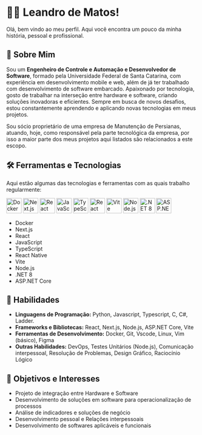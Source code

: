 <!--
**lelematos/lelematos** is a ✨ _special_ ✨ repository because its `README.md` (this file) appears on your GitHub profile.

Here are some ideas to get you started:

- 🔭 I’m currently working on ...
- 🌱 I’m currently learning ...
- 👯 I’m looking to collaborate on ...
- 🤔 I’m looking for help with ...
- 💬 Ask me about ...
- 📫 How to reach me: ...
- 😄 Pronouns: ...
- ⚡ Fun fact: ...
-->

# 🧑‍💻 Leandro de Matos!

Olá, bem vindo ao meu perfil. Aqui você encontra um pouco da minha história, pessoal e profissional.

## 🚀 Sobre Mim

Sou um **Engenheiro de Controle e Automação e Desenvolvedor de Software**, formado pela Universidade Federal de Santa Catarina, com experiência em desenvolvimento mobile e web, além de já ter trabalhado com desenvolvimento de software embarcado. Apaixonado por tecnologia, gosto de trabalhar na interseção entre hardware e software, criando soluções inovadoras e eficientes. Sempre em busca de novos desafios, estou constantemente aprendendo e aplicando novas tecnologias em meus projetos.

Sou sócio proprietário de uma empresa de Manutenção de Persianas, atuando, hoje, como responsável pela parte tecnológica da empresa, por isso a maior parte dos meus projetos aqui listados são relacionados a este escopo.

## 🛠️ Ferramentas e Tecnologias

Aqui estão algumas das tecnologias e ferramentas com as quais trabalho regularmente:

<p align="left">
  <img src="https://cdn.jsdelivr.net/gh/devicons/devicon/icons/docker/docker-original.svg" alt="Docker" width="40" height="40"/>
  <img src="https://cdn.jsdelivr.net/gh/devicons/devicon/icons/nextjs/nextjs-original-wordmark.svg" alt="Next.js" width="40" height="40"/>
  <img src="https://cdn.jsdelivr.net/gh/devicons/devicon/icons/react/react-original.svg" alt="React" width="40" height="40"/>
  <img src="https://cdn.jsdelivr.net/gh/devicons/devicon/icons/javascript/javascript-original.svg" alt="JavaScript" width="40" height="40"/>
  <img src="https://cdn.jsdelivr.net/gh/devicons/devicon/icons/typescript/typescript-original.svg" alt="TypeScript" width="40" height="40"/>
  <img src="https://cdn.jsdelivr.net/gh/devicons/devicon/icons/react/react-original.svg" alt="React Native" width="40" height="40"/>
  <img src="https://cdn.jsdelivr.net/gh/devicons/devicon/icons/vite/vite-original.svg" alt="Vite" width="40" height="40"/>
  <img src="https://cdn.jsdelivr.net/gh/devicons/devicon/icons/nodejs/nodejs-original.svg" alt="Node.js" width="40" height="40"/>
  <img src="https://cdn.jsdelivr.net/gh/devicons/devicon/icons/dotnetcore/dotnetcore-original.svg" alt=".NET 8" width="40" height="40"/>
  <img src="https://cdn.jsdelivr.net/gh/devicons/devicon/icons/dot-net/dot-net-original-wordmark.svg" alt="ASP.NET Core" width="40" height="40"/>
</p>

- Docker
- Next.js
- React
- JavaScript
- TypeScript
- React Native
- Vite
- Node.js
- .NET 8
- ASP.NET Core

## 💼 Habilidades

- **Linguagens de Programação:** Python, Javascript, Typescript, C, C#, Ladder.
- **Frameworks e Bibliotecas:** React, Next.js, Node.js, ASP.NET Core, Vite
- **Ferramentas de Desenvolvimento:** Docker, Git, Vscode, Linux, Vim (básico), Figma
- **Outras Habilidades:** DevOps, Testes Unitários (Node.js), Comunicação interpessoal, Resolução de Problemas, Design Gráfico, Raciocínio Lógico

## 🎯 Objetivos e Interesses

- Projeto de integração entre Hardware e Software
- Desenvolvimento de soluções em software para operacionalização de processos
- Análise de indicadores e soluções de negócio
- Desenvolvimento pessoal e Relações interpessoais
- Desenvolvimento de softwares aplicáveis e funcionais

<!-- 
## 📊 Estatísticas do GitHub

![GitHub Stats](https://github-readme-stats.vercel.app/api?username=SeuNomeDeUsuario&show_icons=true&theme=dracula)
![Top Languages](https://github-readme-stats.vercel.app/api/top-langs/?username=SeuNomeDeUsuario&layout=compact&theme=dracula)

## 🏆 Badges Personalizados

[Preencha aqui com badges personalizados, por exemplo, de conquistas, cursos completados, ou certificações] -->
